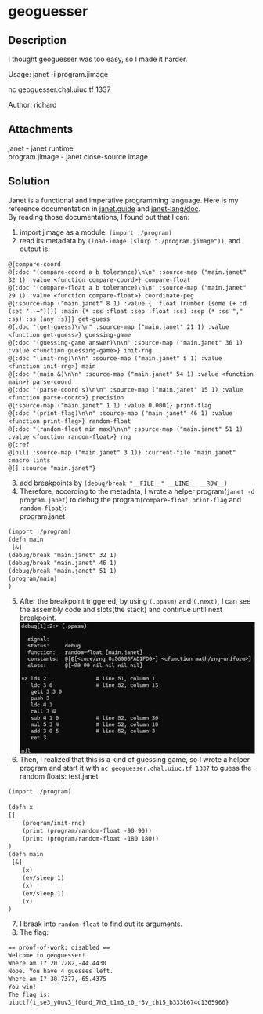 # geoguesser
## Description
I thought geoguesser was too easy, so I made it harder.  

Usage: janet -i program.jimage  

nc geoguesser.chal.uiuc.tf 1337  

Author: richard  
## Attachments
janet - janet runtime  
program.jimage - janet close-source image  
## Solution
Janet is a functional and imperative programming language. Here is my reference documentation in [janet.guide](https://janet.guide/all) and [janet-lang/doc](https://janet-lang.org/doc,./s/index.html).  
By reading those documentations, I found out that I can:
1. import jimage as a module: `(import ./program)`
2. read its metadata by `(load-image (slurp "./program.jimage"))`, and output is:
```
@{compare-coord 
@{:doc "(compare-coord a b tolerance)\n\n" :source-map ("main.janet" 32 1) :value <function compare-coord>} compare-float 
@{:doc "(compare-float a b tolerance)\n\n" :source-map ("main.janet" 29 1) :value <function compare-float>} coordinate-peg 
@{:source-map ("main.janet" 8 1) :value { :float (number (some (+ :d (set ".-+")))) :main (* :ss :float :sep :float :ss) :sep (* :ss "," :ss) :ss (any :s)}} get-guess 
@{:doc "(get-guess)\n\n" :source-map ("main.janet" 21 1) :value <function get-guess>} guessing-game 
@{:doc "(guessing-game answer)\n\n" :source-map ("main.janet" 36 1) :value <function guessing-game>} init-rng 
@{:doc "(init-rng)\n\n" :source-map ("main.janet" 5 1) :value <function init-rng>} main 
@{:doc "(main &)\n\n" :source-map ("main.janet" 54 1) :value <function main>} parse-coord 
@{:doc "(parse-coord s)\n\n" :source-map ("main.janet" 15 1) :value <function parse-coord>} precision 
@{:source-map ("main.janet" 1 1) :value 0.0001} print-flag 
@{:doc "(print-flag)\n\n" :source-map ("main.janet" 46 1) :value <function print-flag>} random-float 
@{:doc "(random-float min max)\n\n" :source-map ("main.janet" 51 1) :value <function random-float>} rng 
@{:ref 
@[nil] :source-map ("main.janet" 3 1)} :current-file "main.janet" :macro-lints 
@[] :source "main.janet"}
```
3. add breakpoints by `(debug/break "__FILE__" __LINE__ __ROW__)`
4. Therefore, according to the metadata, I wrote a helper program(`janet -d program.janet`) to debug the program(`compare-float`, `print-flag` and `random-float`):  
program.janet  
```
(import ./program)
(defn main
 [&]
(debug/break "main.janet" 32 1)
(debug/break "main.janet" 46 1)
(debug/break "main.janet" 51 1)
(program/main)
)
```
5. After the breakpoint triggered, by using `(.ppasm)` and `(.next)`, I can see the assembly code and slots(the stack) and continue until next breakpoint.
![1688961264124](image/solve/1688961264124.png)
6. Then, I realized that this is a kind of guessing game, so I wrote a helper program and start it with `nc geoguesser.chal.uiuc.tf 1337` to guess the random floats:
test.janet
```
(import ./program)

(defn x
[]
    (program/init-rng)
    (print (program/random-float -90 90))
    (print (program/random-float -180 180))
)
(defn main
 [&] 
    (x)
    (ev/sleep 1)
    (x)
    (ev/sleep 1)
    (x)
)
```
7. I break into `random-float` to find out its arguments.
8. The flag:
```
== proof-of-work: disabled ==
Welcome to geoguesser!
Where am I? 20.7282,-44.4430
Nope. You have 4 guesses left.
Where am I? 38.7377,-65.4375
You win!
The flag is: uiuctf{i_se3_y0uv3_f0und_7h3_t1m3_t0_r3v_th15_b333b674c1365966}
```